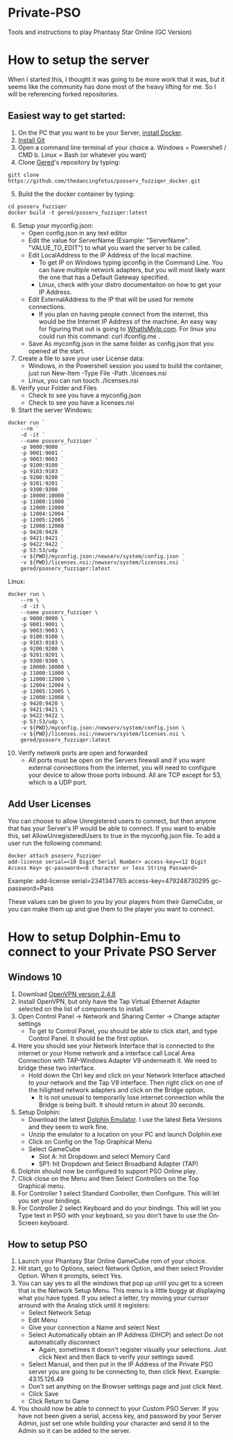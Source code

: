 # Private-PSO
Tools and instructions to play Phantasy Star Online (GC Version)

# How to setup the server

When I started this, I thought it was going to be more work that it was, but it seems like the community has done most of the heavy lifting for me.  So I will be referencing forked repositories.  

## Easiest way to get started:
1. On the PC that you want to be your Server, [install Docker](https://docs.docker.com/engine/install/).
2. [Install Git](https://git-scm.com/downloads)
3. Open a command line terminal of your choice
    a. Windows = Powershell / CMD
    b. Linux = Bash (or whatever you want)
4. Clone [Gered](https://github.com/gered)'s repository by typing:
```
gitt clone https://github.com/thedancingfetus/psoserv_fuzziqer_docker.git
```
5. Build the the docker container by typing:
```
cd psoserv_fuzziqer
docker build -t gered/psoserv_fuzziqer:latest
```
6. Setup your myconfig.json:
    * Open config.json in any text editor
    * Edit the value for ServerName (Example: "ServerName": "VALUE_TO_EDIT") to what you want the server to be called.
    * Edit LocalAddress to the IP Address of the local machine.
        - To get IP on Windows typing ipconfig in the Command Line.  You can have multiple network adapters, but you will most likely want the one that has a Default Gateway specified.  
        - Linux, check with your distro documentaiton on how to get your IP Address.
    * Edit ExternalAddress to the IP that will be used for remote connections.
        - If you plan on having people connect from the internet, this would be the Internet IP Address of the machine.  An easy way for figuring that out is going to [WhatIsMyIp.com](https://www.whatismyip.com/).  For linux you could run this command: curl ifconfig.me .
    * Save As myconfig.json in the same folder as config.json that you opened at the start.  
7. Create a file to save your user License data:
    * Windows, in the Powershell session you used to build the container, just run New-Item -Type File -Path .\licenses.nsi
    * Linux, you can run touch ./licenses.nsi
8. Verify your Folder and Files
    * Check to see you have a myconfig.json
    * Check to see you have a licenses.nsi
9. Start the server Windows:
```
docker run `
	--rm `
	-d -it `
	--name psoserv_fuzziqer `
	-p 9000:9000 `
	-p 9001:9001 `
	-p 9003:9003 `
	-p 9100:9100 `
	-p 9103:9103 `
	-p 9200:9200 `
	-p 9201:9201 `
	-p 9300:9300 `
	-p 10000:10000 `
	-p 11000:11000 `
	-p 12000:12000 `
	-p 12004:12004 `
	-p 12005:12005 `
	-p 12008:12008 `
	-p 9420:9420 `
	-p 9421:9421 `
	-p 9422:9422 `
	-p 53:53/udp `
	-v ${PWD}/myconfig.json:/newserv/system/config.json `
    -v ${PWD}/licenses.nsi:/newserv/system/licenses.nsi `
	gered/psoserv_fuzziqer:latest
```
Linux:
```
docker run \
	--rm \
	-d -it \
	--name psoserv_fuzziqer \
	-p 9000:9000 \
	-p 9001:9001 \
	-p 9003:9003 \
	-p 9100:9100 \
	-p 9103:9103 \
	-p 9200:9200 \
	-p 9201:9201 \
	-p 9300:9300 \
	-p 10000:10000 \
	-p 11000:11000 \
	-p 12000:12000 \
	-p 12004:12004 \
	-p 12005:12005 \
	-p 12008:12008 \
	-p 9420:9420 \
	-p 9421:9421 \
	-p 9422:9422 \
	-p 53:53/udp \
	-v ${PWD}/myconfig.json:/newserv/system/config.json \
    -v ${PWD}/licenses.nsi:/newserv/system/licenses.nsi \
	gered/psoserv_fuzziqer:latest
```
10. Verify network ports are open and forwarded
    * All ports must be open on the Servers firewall and if you want external connections from the internet, you will need to configure your device to allow those ports inbound.  All are TCP except for 53, which is a UDP port. 

## Add User Licenses
You can choose to allow Unregistered users to connect, but then anyone that has your Server's IP would be able to connect.  If you want to enable this, set AllowUnregisteredUsers to true in the myconfig.json file.  To add a user run the following command:
```
docker attach psoserv_fuzziqer
add-license serial=<10 Digit Serial Number> access-key=<12 Digit Access Key> gc-password=<8 character or less String Password> 
```
Example: add-license serial=2341347765 access-key=479248730295 gc-password=Pass

These values can be given to you by your players from their GameCube, or you can make them up and give them to the player you want to connect.  

# How to setup Dolphin-Emu to connect to your Private PSO Server

## Windows 10
1. Download [OpenVPN version 2.4.8](https://swupdate.openvpn.org/community/releases/openvpn-install-2.4.8-I602-Win10.exe)
2. Install OpenVPN, but only have the Tap Virtual Ethernet Adapter selected on the list of components to install.
3. Open Control Panel -> Network and Sharing Center -> Change adapter settings
    * To get to Control Panel, you should be able to click start, and type Control Panel.  It should be the first option.
4. Here you should see your Network Interface that is connected to the internet or your Home network and a interface call Local Area Connection with TAP-Windows Adapter V9 underneath it.  We need to bridge these two interface.
    * Hold down the Ctrl key and click on your Network Interface attached to your network and the Tap V9 interface.  Then right click on one of the hilighted network adapters and click on the Bridge option.  
        - It is not unusual to temporarily lose internet connection while the Bridge is being built.  It should return in about 30 seconds. 
5. Setup Dolphin:
    * Download the latest [Dolphin Emulator](https://dolphin-emu.org/download/). I use the latest Beta Versions and they seem to work fine.  
    * Unzip the emulator to a location on your PC and launch Dolphin.exe
    * Click on Config on the Top Graphical Menu
    * Select GameCube
        - Slot A: hit Dropdown and select Memory Card
        - SP1: hit Dropdown and Select Broadband Adapter (TAP)
6. Dolphin should now be configured to support PSO Online play.
7. Click close on the Menu and then Select Controllers on the Top Graphical menu.
8. For Controller 1 select Standard Controller, then Configure.  This will let you set your bindings.
9. For Controller 2 select Keyboard and do your bindings.  This will let you Type text in PSO with your keyboard, so you don't have to use the On-Screen keyboard.  

## How to setup PSO
1. Launch your Phantasy Star Online GameCube rom of your choice.
2. Hit start, go to Options, select Network Option, and then select Provider Option.  When it prompts, select Yes.
3. You can say yes to all the windows that pop up until you get to a screen that is the Network Setup Menu.  This menu is a little buggy at displaying what you have typed.  If you select a letter, try moving your currsor arround with the Analog stick until it registers:
    * Select Network Setup
    * Edit Menu
    * Give your connection a Name and select Next
    * Select Automatically obtain an IP Address (DHCP) and select Do not automatically disconnect
        - Again, sometimes it doesn't register visually your selections.  Just click Next and then Back to verify your settings saved.
    * Select Manual, and then put in the IP Address of the Private PSO server you are going to be connecting to, then click Next.  Example: 43.15.126.49
    * Don't set anything on the Browser settings page and just click Next.
    * Click Save
    * Click Return to Game
4. You should now be able to connect to your Custom PSO Server.  If you have not been given a serial, access key, and password by your Server Admin, just set one while building your character and send it to the Admin so it can be added to the server.  